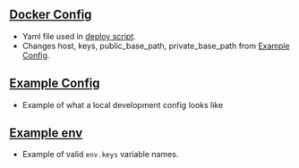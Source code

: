 ## [Docker Config](./docker.conf.yml)
* Yaml file used in [deploy script](../deploy).
* Changes host, keys, public_base_path, private_base_path from [Example Config](./example.conf.yml).

## [Example Config](./example.conf.yml)
* Example of what a local development config looks like 

## [Example env](./example.keys.env)
* Example of valid `env.keys` variable names.